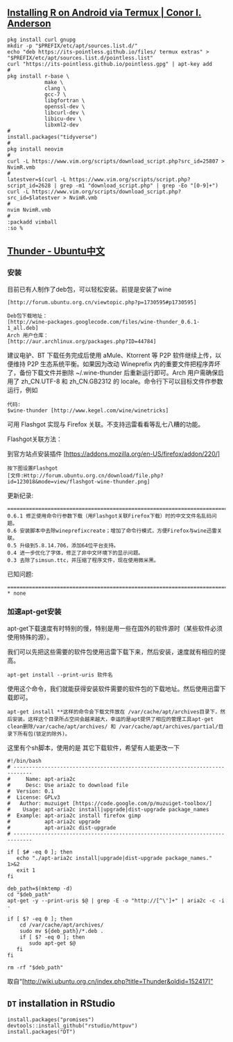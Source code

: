 ## [Installing R on Android via Termux | Conor I. Anderson](https://conr.ca/post/installing-r-on-android-via-termux/)

```
pkg install curl gnupg
mkdir -p "$PREFIX/etc/apt/sources.list.d/"
echo "deb https://its-pointless.github.io/files/ termux extras" > "$PREFIX/etc/apt/sources.list.d/pointless.list"
curl "https://its-pointless.github.io/pointless.gpg" | apt-key add
#
pkg install r-base \
            make \
            clang \
            gcc-7 \
            libgfortran \
            openssl-dev \
            libcurl-dev \
            libicu-dev \
            libxml2-dev
#
install.packages("tidyverse")
#
pkg install neovim
#
curl -L https://www.vim.org/scripts/download_script.php?src_id=25807 > NvimR.vmb
#
latestver=$(curl -L https://www.vim.org/scripts/script.php?script_id=2628 | grep -m1 "download_script.php" | grep -Eo "[0-9]+")
curl -L https://www.vim.org/scripts/download_script.php?src_id=$latestver > NvimR.vmb
#
nvim NvimR.vmb
#
:packadd vimball
:so %
```

## [Thunder - Ubuntu中文](http://wiki.ubuntu.org.cn/Thunder)

### 安装 

目前已有人制作了deb包，可以轻松安装。前提是安装了wine 

    [http://forum.ubuntu.org.cn/viewtopic.php?p=1730595#p1730595]

    Deb包下载地址：
    [http://wine-packages.googlecode.com/files/wine-thunder_0.6.1-1_all.deb]
    Arch 用户仓库：
    [http://aur.archlinux.org/packages.php?ID=44784]
    

建议电驴、BT 下载任务完成后使用 aMule、Ktorrent 等 P2P 软件继续上传，以便维持 P2P 生态系统平衡。如果因为改动 Wineprefix 内的重要文件把程序弄坏了，备份下载文件并删除 ~/.wine-thunder 后重新运行即可。Arch 用户需确保启用了 zh_CN.UTF-8 和 zh_CN.GB2312 的 locale。命令行下可以目标文件作参数运行，例如 

    代码:
    $wine-thunder [http://www.kegel.com/wine/winetricks]
    

可用 Flashgot 实现与 Firefox 关联。不支持迅雷看看等乱七八糟的功能。 

Flashgot关联方法： 

到官方站点安装插件 [https://addons.mozilla.org/en-US/firefox/addon/220/]

    按下图设置Flashgot
    [文件:Http://forum.ubuntu.org.cn/download/file.php?id=123018&mode=view/flashgot-wine-thunder.png]
    

更新纪录: 

    =======================================================================
    0.6.1 修正使用命令行参数下载（用Flashgot关联Firefox下载）时的中文文件名乱码问题。
    0.6 安装脚本中去除wineprefixcreate；增加了命令行模式，方便Firefox与wine迅雷关联。
    0.5 升级到5.8.14.706，添加64位平台支持。
    0.4 进一步优化了字体，修正了非中文环境下的显示问题。
    0.3 去除了simsun.ttc，并压缩了程序文件，现在使用微米黑。
    

已知问题: 

    =======================================================================
    * none
    

### 加速apt-get安装 

apt-get下载速度有时特别的慢，特别是用一些在国外的软件源时（某些软件必须使用特殊的源）。 

我们可以先把这些需要的软件包使用迅雷下载下来，然后安装，速度就有相应的提高。 

    apt-get install --print-uris 软件名
    

使用这个命令，我们就能获得安装软件需要的软件包的下载地址。然后使用迅雷下载即可。 

    apt-get install **这样的命令会下载文件放在 /var/cache/apt/archives目录下，然后安装。这样这个目录所占空间会越来越大，幸运的是apt提供了相应的管理工具apt-get clean删除/var/cache/apt/archives/ 和 /var/cache/apt/archives/partial/目录下所有包(锁定的除外)。
    

这里有个sh脚本，使用的是 其它下载软件，希望有人能更改一下 

    #!/bin/bash
    # ----------------------------------------------------------------------------
    #     Name: apt-aria2c
    #     Desc: Use aria2c to download file 
    #  Version: 0.1
    #  License: GPLv3
    #   Author: muzuiget [https://code.google.com/p/muzuiget-toolbox/]
    #    Usage: apt-aria2c install|upgrade|dist-upgrade package_names
    #  Example: apt-aria2c install firefox gimp
    #           apt-aria2c upgrade
    #           apt-aria2c dist-upgrade
    # ---------------------------------------------------------------------------- 
    
    if [ $# -eq 0 ]; then
       echo "./apt-aria2c install|upgrade|dist-upgrade package_names." 1>&2
       exit 1
    fi
    
    deb_path=$(mktemp -d)
    cd "$deb_path"
    apt-get -y --print-uris $@ | grep -E -o "http://[^\']+" | aria2c -c -i -
    
    if [ $? -eq 0 ]; then
        cd /var/cache/apt/archives/
        sudo mv ${deb_path}/*.deb .
        if [ $? -eq 0 ]; then
           sudo apt-get $@
       fi
    fi
    
    rm -rf "$deb_path"
    

取自“[http://wiki.ubuntu.org.cn/index.php?title=Thunder&oldid=152417]”

## `DT` installation in RStudio

```
install.packages("promises")
devtools::install_github("rstudio/httpuv")
install.packages("DT")
```

